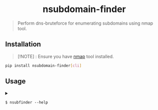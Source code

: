<h1 align="center">nsubdomain-finder</h1>

> Perform dns-bruteforce for enumerating subdomains using nmap tool.


## Installation

> [!NOTE] : Ensure you have [nmap](nmap.org) tool installed.

```sh
pip install nsubdomain-finder[cli]
```

## Usage 

<details>

<summary>

`$ nsubfinder --help`
</summary>

```
usage: nsubfinder [-h] [-v] [-t ipv4|ipv6|ipv4v6] [--json] domain

Perform dns-bruteforce for enumerating subdomains using nmap tool

positional arguments:
  domain                Domain name to perform enumeration

options:
  -h, --help            show this help message and exit
  -v, --version         show program's version number and exit
  -t ipv4|ipv6|ipv4v6, --type ipv4|ipv6|ipv4v6
                        IP type defaults to ipv6
  --json                Stdout results in json format

```

</details>